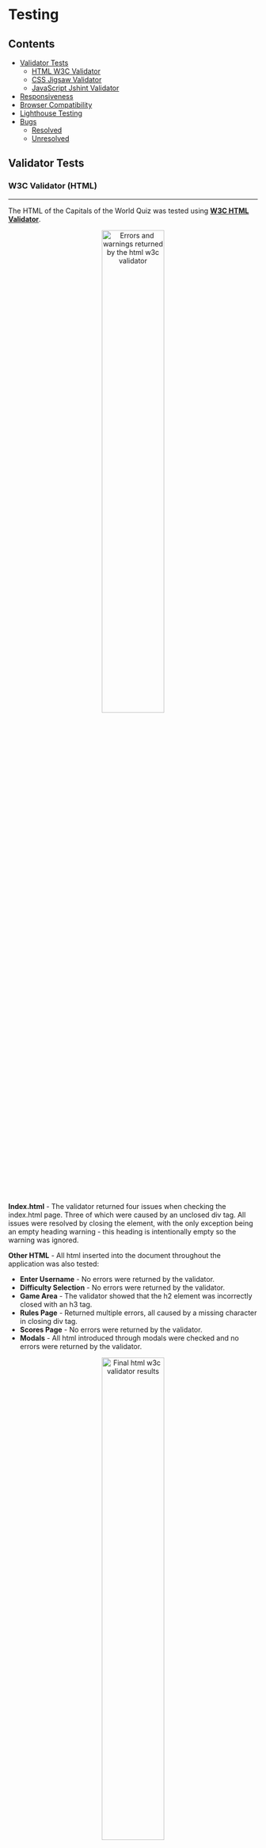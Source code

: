 # **Testing**

## Contents
- [Validator Tests](#validator-tests)
    - [HTML W3C Validator](#w3c-validator)
    - [CSS Jigsaw Validator](#css-jigsaw-validator)
    - [JavaScript Jshint Validator](#css-jigsaw-validator)
- [Responsiveness](#responsiveness)
- [Browser Compatibility](#browser-compatibility)
- [Lighthouse Testing](#lighthouse-testing)
- [Bugs](#bugs)
    - [Resolved](#resolved)
    - [Unresolved](#unresolved)

## Validator Tests

### W3C Validator (HTML)
---
The HTML of the Capitals of the World Quiz was tested using [**W3C HTML Validator**](https://validator.w3.org/). 

<p  align="center"><img  src="assets/readme-images/html-errors.png" alt="Errors and warnings returned by the html w3c validator" width="50%"></p>

**Index.html** - The validator returned four issues when checking the index.html page. Three of which were caused by an unclosed div tag. All issues were resolved by closing the element, with the only exception being an empty heading warning - this heading is intentionally empty so the warning was ignored.

**Other HTML** - All html inserted into the document throughout the application was also tested:

-   **Enter Username** - No errors were returned by the validator.
-   **Difficulty Selection** - No errors were returned by the validator.
-   **Game Area** - The validator showed that the h2 element was incorrectly closed with an h3 tag.
-   **Rules Page** - Returned multiple errors, all caused by a missing character in closing div tag.
-   **Scores Page** - No errors were returned by the validator.
-   **Modals** - All html introduced through modals were checked and no errors were returned by the validator.

<p  align="center"><img  src="assets/readme-images/html-validation.png" alt="Final html w3c validator results" width="50%"></p>

All warnings returned by the validator have since been resolved and all HTML code passes through without issue (The exception being the empty h3 tag mentioned previously).

[Back to contents](#contents)

### **Jigsaw Validator (CSS)**
---
The HTML of the Capitals of the World Quiz was tested using the [**Jigsaw CSS Validator**](https://jigsaw.w3.org/css-validator/). 

<p  align="center"><img  src="assets/readme-images/css-errors.png" alt="Errors and warnings returned by the css jigsaw validator" width="50%"></p>

The Jigsaw Validator returned two errors, both pertaining to two font-weight rules with the incorrect values. 

<p  align="center"><img  src="assets/readme-images/css-validated.png" alt="Css jigsaw validator confirming that there are no issues with the CSS code" width="50%"></p>

Both of these issues have since been resolved and the validator no longer shows any warnings.

[Back to contents](#contents)

## **Jshint Validator (JavaScript)**
---
The The JavaScript of the Capitals of the World Quiz was tested using the [**Jshint Javascript Validator**](https://jshint.com/). 

<p  align="center"><img  src="assets/readme-images/js-errors.png" alt="Jshint validator initial results" width="75%"></p>

The validator initially showed 152 warnings. 

Many of these were resolved by including '**jshint esversion: 6**' at the top of the script - this specifies to the validator that the code uses ECMAScript 6 syntax. 

The vast majority of the remaining warnings were related to misplaced semi-colons and a few were undeclared variables that had been missed in the development process. All unecessary semi-colons were removed and undeclared variables declared.

<p  align="center"><img  src="assets/readme-images/js-final-error.png" alt="Jshint validator final warning" width="75%"></p>

The final warning encountered was resolved by rearranging the order of the showAnswer function, ensuring that the function was declared outside the loop.

<p  align="center"><img  src="assets/readme-images/js-resolved.png" alt="Jshint validator final warning" width="75%"></p>

All warnings indicated by Jshint were resolved and the validator no longer returns any warnings.

[Back to contents](#contents)

## **Responsiveness**

The application is desktop first, meaning that it was designed to function at its best on larger screen sizes, however it has also been made responsive to most viewport dimensions. The following devices are all of the specific resolutions that the application has been tested on:

<p  align="center"><img  src="assets/readme-images/responsive-testing.png" alt="List of devices that responsiveness has been tested on" width="50%"></p>

The issue that kept returning seemed to be centering the modal in the middle of the screen vertically when it pops up - this was somewhat remedied through media queries but sometimes it will still appear slightly off center.

The application also struggled on very small mobile phones (320px width) during testing. Although still playable, the menu pushes icons off of the screen and disjoints the whole page.

Learning from the responsive testing, in future developments it might be beneficial to design the application in mobile format first and build up from there. Although the game holds up on most smaller devices it looks markedly better on desktop, so if there was more time that is an area that would be a focus of improvement.

[Back to contents](#contents)

## **Browser Compatibility** 
The Capitals of the World game has been tested on Google Chrome, Mozilla Firefox, Safari, and Opera. On each browser the game has been played through fully, every icon has been checked for functionality, the game has been tested on different viewport sizes, and links have been opened to ensure that they work correctly.

**Chrome** - No discernable issues.
**Mozilla Firefox** - No discernable issues.
**Safari** - The game overall felt slower, and there was a delay to the sound playing.
**Opera** - When not in full screen mode, game panel can spill over top and bottom of browser (Macbook).

Accross all sites the game functionality is retained, links open correctly, and buttons and icons work as expected. In terms of aesthetic, the responsiveness is unaffected on all of the browsers except for Opera. Due to the sidebar on Opera, in some situations the sizing is skewed - this was discovered on the Macbook 13" used to develop the application. The only other noticable change accross the browsers was a delay to sounds playing on Safari, this made the game feel slower and less responsive to user actions.

[Back to contents](#contents)

## **Lighthouse Testing**

<p  align="center"><img  src="assets/readme-images/lighthouse-testing.png" alt="Lighthouse testing results" width="75%"></p>

The lighthouse testing initially showed worse SEO than expected - this issue was resolved by adding a meta description and keywords to the head of the html document. In order to improve the performance on mobile, the advice from the Lighthouse report was to compress site images. The only image on the entire application is the background image, and despite following the advice by compressing it, the performance stayed at a similar level.

[Back to contents](#contents)

## **Bugs**

### **Resolved**

**Answers Appearing Twice** - One of the main bugs throughout the development process was the issue of randomizing the answer options in the game. After trying different functions, the issue was finally resolved by selecting four random indexes and pushing their values to an array. By using the .includes() method, answers were prevented from appearing twice. The same method was then used for the correct answer where it would generate an index of which button to occupy, but would only execute if its value does not exist in the array (Since the change, double answers have yet to reappear in testing).

**Answers Not Displaying** - An issue that took up a fair amount of time in the development process was the answers not displaying in the game area when the game was started in specific scenarios. After hours of comparing vales and types of data, the solution was simply that the buttons had to be reassigned on every game iteration.

**Home/Back Icon** - In pages the home icon and back icon would not load the main menu. The reason for this was that the href in the a element was set from the position of the JavaScript file, and not from the index.html itself - where the JavaScript was inserting the html.

**Hover Issues** - During the game the CSS hover pseudo class would not function as expected. The issue was related to the CSS alterations made by JavaScript taking precedent. The bug was resolved by adding classes with greater importance to the function, meaning that the hover had greater priority.

[Back to contents](#contents)

### **Unresolved**

**Correct Answer** - A bug that remains unresolved is that sometimes the correct answer sound will not play when it succeeds another correct answer. This does not happen every time however, and appears to be affected by how quickly the next answer is triggered.

**Modal Position** - Throughout different viewport sizes, the modal will sometimes not appear in the center of the screen vertically.

[Back to contents](#contents)